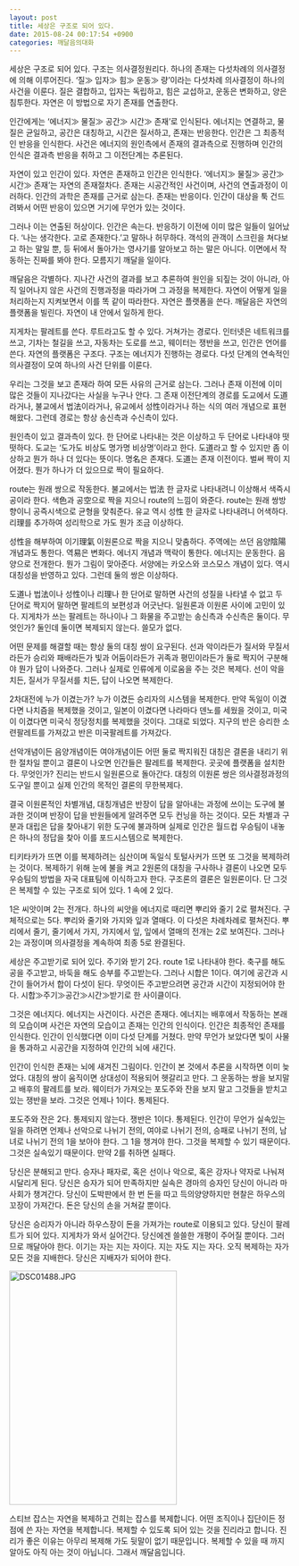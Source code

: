 ```yaml
---
layout: post
title: 세상은 구조로 되어 있다.
date: 2015-08-24 00:17:54 +0900
categories: 깨달음의대화
---
```

세상은 구조로 되어 있다. 구조는 의사결정원리다. 하나의 존재는 다섯차례의 의사결정에 의해 이루어진다. ‘질≫ 입자≫ 힘≫ 운동≫ 량’이라는 다섯차례 의사결정이 하나의 사건을 이룬다. 질은 결합하고, 입자는 독립하고, 힘은 교섭하고, 운동은 변화하고, 양은 침투한다. 자연은 이 방법으로 자기 존재를 연출한다. 

  


인간에게는 ‘에너지≫ 물질≫ 공간≫ 시간≫ 존재’로 인식된다. 에너지는 연결하고, 물질은 균일하고, 공간은 대칭하고, 시간은 질서하고, 존재는 반응한다. 인간은 그 최종적인 반응을 인식한다. 사건은 에너지의 원인측에서 존재의 결과측으로 진행하며 인간의 인식은 결과측 반응을 취하고 그 이전단계는 추론된다. 

  


자연이 있고 인간이 있다. 자연은 존재하고 인간은 인식한다. ‘에너지≫ 물질≫ 공간≫ 시간≫ 존재’는 자연의 존재절차다. 존재는 시공간적인 사건이며, 사건의 연출과정이 이러하다. 인간의 과학은 존재를 근거로 삼는다. 존재는 반응이다. 인간이 대상을 툭 건드려봐서 어떤 반응이 있으면 거기에 무언가 있는 것이다. 

  


그러나 이는 연출된 허상이다. 인간은 속는다. 반응하기 이전에 이미 많은 일들이 일어났다. ‘나는 생각한다. 고로 존재한다.’고 말하나 허무하다. 객석의 관객이 스크린을 쳐다보고 하는 말일 뿐, 등 뒤에서 돌아가는 영사기를 알아보고 하는 말은 아니다. 이면에서 작동하는 진짜를 봐야 한다. 모름지기 깨달을 일이다. 

  


깨달음은 각별하다. 지나간 사건의 결과를 보고 추론하여 원인을 되짚는 것이 아니라, 아직 일어나지 않은 사건의 진행과정을 따라가며 그 과정을 복제한다. 자연이 어떻게 일을 처리하는지 지켜보면서 이를 똑 같이 따라한다. 자연은 플랫폼을 쓴다. 깨달음은 자연의 플랫폼을 빌린다. 자연이 내 안에서 일하게 한다. 

  


지게차는 팔레트를 쓴다. 루트라고도 할 수 있다. 거쳐가는 경로다. 인터넷은 네트워크를 쓰고, 기차는 철길을 쓰고, 자동차는 도로를 쓰고, 웨이터는 쟁반을 쓰고, 인간은 언어를 쓴다. 자연의 플랫폼은 구조다. 구조는 에너지가 진행하는 경로다. 다섯 단계의 연속적인 의사결정이 모여 하나의 사건 단위를 이룬다. 

  


우리는 그것을 보고 존재라 하여 모든 사유의 근거로 삼는다. 그러나 존재 이전에 이미 많은 것들이 지나갔다는 사실을 누구나 안다. 그 존재 이전단계의 경로를 도교에서 도道라거나, 불교에서 법法이라거나, 유교에서 성性이라거나 하는 식의 여러 개념으로 표현해왔다. 그런데 경로는 항상 송신측과 수신측이 있다. 

  


원인측이 있고 결과측이 있다. 한 단어로 나타내는 것은 이상하고 두 단어로 나타내야 떳떳하다. 도교는 ‘도가도 비상도 명가명 비상명’이라고 한다. 도道라고 할 수 있지만 좀 이상하고 뭔가 하나 더 있다는 뜻이다. 명名은 존재다. 도道는 존재 이전이다. 벌써 짝이 지어졌다. 뭔가 하나가 더 있으므로 짝이 필요하다. 

  


route는 원래 쌍으로 작동한다. 불교에서는 법法 한 글자로 나타내려니 이상해서 색즉시공이라 한다. 색色과 공空으로 짝을 지으니 route의 느낌이 와준다. route는 원래 쌍방향이니 공즉시색으로 균형을 맞춰준다. 유교 역시 성性 한 글자로 나타내려니 어색하다. 리理를 추가하여 성리학으로 가도 뭔가 조금 이상하다. 

  


성性을 해부하여 이기理氣 이원론으로 짝을 지으니 맞춤하다. 주역에는 쓰던 음양陰陽 개념과도 통한다. 역易은 변화다. 에너지 개념과 맥락이 통한다. 에너지는 운동한다. 음양으로 전개한다. 뭔가 그림이 맞아준다. 서양에는 카오스와 코스모스 개념이 있다. 역시 대칭성을 반영하고 있다. 그런데 둘의 쌍은 이상하다. 

  


도道나 법法이나 성性이나 리理나 한 단어로 말하면 사건의 성질을 나타낼 수 없고 두 단어로 짝지어 말하면 팔레트의 보편성과 어긋난다. 일원론과 이원론 사이에 고민이 있다. 지게차가 쓰는 팔레트는 하나이나 그 화물을 주고받는 송신측과 수신측은 둘이다. 무엇인가? 둘인데 둘이면 복제되지 않는다. 쓸모가 없다. 

  


어떤 문제를 해결할 때는 항상 둘의 대칭 쌍이 요구된다. 선과 악이라든가 질서와 무질서라든가 승리와 패배라든가 빛과 어둠이라든가 귀족과 평민이라든가 둘로 짝지어 구분해야 뭔가 답이 나와준다. 그러나 실제로 인류에게 이로움을 주는 것은 복제다. 선이 악을 치든, 질서가 무질서를 치든, 답이 나오면 복제한다. 

  


2차대전에 누가 이겼는가? 누가 이겼든 승리자의 시스템을 복제한다. 만약 독일이 이겼다면 나치즘을 복제했을 것이고, 일본이 이겼다면 나라마다 덴노를 세웠을 것이고, 미국이 이겼다면 미국식 정당정치를 복제했을 것이다. 그대로 되었다. 지구의 반은 승리한 소련팔레트를 가져갔고 반은 미국팔레트를 가져갔다. 

  


선악개념이든 음양개념이든 여야개념이든 어떤 둘로 짝지워진 대칭은 결론을 내리기 위한 절차일 뿐이고 결론이 나오면 인간들은 팔레트를 복제한다. 곳곳에 플랫폼을 설치한다. 무엇인가? 진리는 반드시 일원론으로 돌아간다. 대칭의 이원론 쌍은 의사결정과정의 도구일 뿐이고 실제 인간의 목적인 결론의 무한복제다. 

  


결국 이원론적인 차별개념, 대칭개념은 반장이 답을 알아내는 과정에 쓰이는 도구에 불과한 것이며 반장이 답을 반원들에게 알려주면 모두 컨닝을 하는 것이다. 모든 차별과 구분과 대립은 답을 찾아내기 위한 도구에 불과하며 실제로 인간은 월드컵 우승팀이 내놓은 하나의 정답을 찾아 이를 포드시스템으로 복제한다. 

  


티키타카가 뜨면 이를 복제하려는 심산이며 독일식 토털사커가 뜨면 또 그것을 복제하려는 것이다. 복제하기 위해 눈에 불을 켜고 2원론의 대칭을 구사하나 결론이 나오면 모두 우승팀의 방법을 자국 대표팀에 이식하고자 한다. 구조론의 결론은 일원론이다. 단 그것은 복제할 수 있는 구조로 되어 있다. 1 속에 2 있다. 

  


1은 씨앗이며 2는 전개다. 하나의 씨앗을 에너지로 때리면 뿌리와 줄기 2로 펼쳐진다. 구체적으로는 5다. 뿌리와 줄기와 가지와 잎과 열매다. 이 다섯은 차례차례로 펼쳐진다. 뿌리에서 줄기, 줄기에서 가지, 가지에서 잎, 잎에서 열매의 전개는 2로 보여진다. 그러나 2는 과정이며 의사결정을 계속하여 최종 5로 완결된다. 

  


세상은 주고받기로 되어 있다. 주기와 받기 2다. route 1로 나타내야 한다. 축구를 해도 공을 주고받고, 바둑을 해도 승부를 주고받는다. 그러나 시합은 1이다. 여기에 공간과 시간이 들어가서 합이 다섯이 된다. 무엇이든 주고받으려면 공간과 시간이 지정되어야 한다. 시합≫주기≫공간≫시간≫받기로 한 사이클이다. 

  


그것은 에너지다. 에너지는 사건이다. 사건은 존재다. 에너지는 배후에서 작동하는 본래의 모습이며 사건은 자연의 모습이고 존재는 인간의 인식이다. 인간은 최종적인 존재를 인식한다. 인간이 인식했다면 이미 다섯 단계를 거쳤다. 만약 무언가 보았다면 빛이 사물을 통과하고 시공간을 지정하여 인간의 뇌에 새긴다. 

  


인간이 인식한 존재는 뇌에 새겨진 그림이다. 인간이 본 것에서 추론을 시작하면 이미 늦었다. 대칭의 쌍이 움직이면 상대성이 적용되어 헷갈리고 만다. 그 운동하는 쌍을 보지말고 배후의 팔레트를 보라. 웨이터가 가져오는 포도주와 잔을 보지 말고 그것들을 받치고 있는 쟁반을 보라. 그것은 언제나 1이다. 통제된다. 

  


포도주와 잔은 2다. 통제되지 않는다. 쟁반은 1이다. 통제된다. 인간이 무언가 실속있는 일을 하려면 언제나 선악으로 나뉘기 전의, 여야로 나뉘기 전의, 승패로 나뉘기 전의, 남녀로 나뉘기 전의 1을 보아야 한다. 그 1을 챙겨야 한다. 그것을 복제할 수 있기 때문이다. 그것은 실속있기 때문이다. 만약 2를 취하면 실패다. 

  


당신은 분해되고 만다. 승자나 패자로, 혹은 선이나 악으로, 혹은 강자나 약자로 나눠져 시달리게 된다. 당신은 승자가 되어 만족하지만 실속은 경마의 승자인 당신이 아니라 마사회가 챙겨간다. 당신이 도박판에서 한 번 돈을 따고 득의양양하지만 현찰은 하우스의 꼬장이 가져간다. 돈은 당신의 손을 거쳐갈 뿐이다. 

  


당신은 승리자가 아니라 하우스장이 돈을 가져가는 route로 이용되고 있다. 당신이 팔레트가 되어 있다. 지게차가 와서 실어간다. 당신에겐 쓸쓸한 개평이 주어질 뿐이다. 그러므로 깨달아야 한다. 이기는 자는 지는 자이다. 지는 자도 지는 자다. 오직 복제하는 자가 모든 것을 지배한다. 당신은 지배자가 되어야 한다. 

  



 
<img src="assets/attach/images/198/077/616/DSC01488.JPG" alt="DSC01488.JPG" width="300" height="419" /> 

  


스티브 잡스는 자연을 복제하고 건희는 잡스를 복제합니다. 어떤 조직이나 집단이든 정점에 쓴 자는 자연을 복제합니다. 복제할 수 있도록 되어 있는 것을 진리라고 합니다. 진리가 좋은 이유는 아무리 복제해 가도 뒷말이 없기 때문입니다. 복제할 수 있을 때 까지 알아도 아직 아는 것이 아닙니다. 그래서 깨달음입니다.
